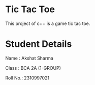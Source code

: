 # Tic Tac Toe
 This project of c++ is a game tic tac toe.
# Student Details
 Name  : Akshat Sharma

 Class : BCA 2A (1-GROUP)
 
 Roll No.: 2310997021
